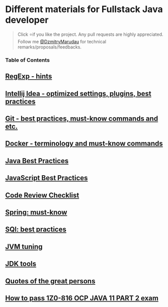 # Different materials for Fullstack Java developer

> Click :star:if you like the project. Any pull requests are highly appreciated. 
Follow me [@DzmitryMarudau](https://twitter.com/DzmitryMarudau) for technical remarks/proposals/feedbacks.

### Table of Contents

## [RegExp - hints](regexp-hints.md)

## [Intellij Idea - optimized settings, plugins, best practices ](Intellij_Idea-tips_and_tricks.md)

## [Git - best practices, must-know commands and etc.](Git_best_practices.md)

## [Docker - terminology and must-know commands](Docker_best_practices.md)

## [Java Best Practices](Java_best_practices.md)

## [JavaScript Best Practices](JavaScript_best_practices.md)

## [Code Review Checklist](Code_Review_checklist.md)

## [Spring: must-know](Spring-usefull.md)

## [SQl: best practices](SQL-best_practices.md)

## [JVM tuning](jvm.md)

## [JDK tools](monitoring-and-troubleshooting-jdk-tools.md)

## [Quotes of the great persons](quotes_of_great_programmers_and_more.md)

## [How to pass 1Z0-816 OCP JAVA 11 PART 2 exam](1z0-816.md)
